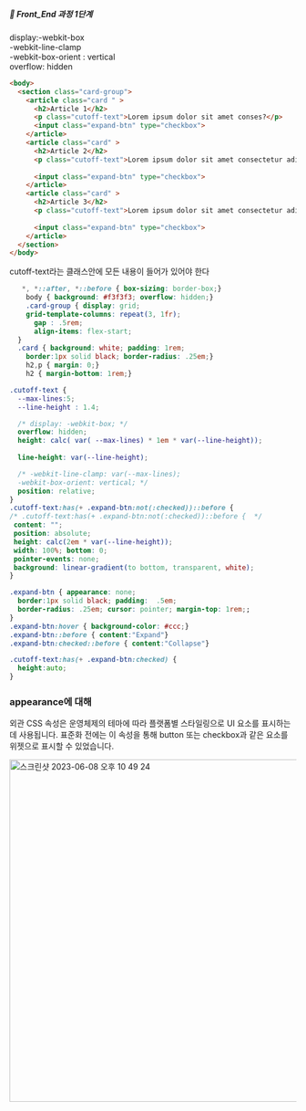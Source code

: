 ##### 🍑  Front_End 과정 1단계 

display:-webkit-box    
-webkit-line-clamp   
-webkit-box-orient : vertical    
overflow: hidden   


```html
<body>
  <section class="card-group">
    <article class="card " >
      <h2>Article 1</h2>
      <p class="cutoff-text">Lorem ipsum dolor sit amet conses?</p>
      <input class="expand-btn" type="checkbox">
    </article>
    <article class="card" >
      <h2>Article 2</h2>
      <p class="cutoff-text">Lorem ipsum dolor sit amet consectetur adipisicing elit. Exercitationem sequi soluta beatae magni culpa ab accusantium vero nihil quia ducimus ratione aut, error pariatur, reprehenderit placeat, ipsa corruhil quia ducimus ratione aut, error pariatur, reprehenderit placeat, ?</p>
     
      <input class="expand-btn" type="checkbox">
    </article>
    <article class="card" >
      <h2>Article 3</h2>
      <p class="cutoff-text">Lorem ipsum dolor sit amet consectetur adipisicing elit. Exercitationem sequi soluta beatae magni culpa ab accusantium vero nihil quia ducimus ratione aut, error pariatur, reprehenderit placeat, ipsa corruhil quia ducimus ratione aut, error pariatur, reprehenderit placeat, ipsa cor</p>
     
      <input class="expand-btn" type="checkbox">
    </article>
  </section>
</body>

```   
cutoff-text라는 클래스안에 모든 내용이 들어가 있어야 한다   

```css
   *, *::after, *::before { box-sizing: border-box;}
    body { background: #f3f3f3; overflow: hidden;}
    .card-group { display: grid; 
    grid-template-columns: repeat(3, 1fr);
      gap : .5rem;
      align-items: flex-start;
  }
  .card { background: white; padding: 1rem;
    border:1px solid black; border-radius: .25em;}
    h2,p { margin: 0;}
    h2 { margin-bottom: 1rem;}

.cutoff-text { 
  --max-lines:5;
  --line-height : 1.4;

  /* display: -webkit-box; */
  overflow: hidden;
  height: calc( var( --max-lines) * 1em * var(--line-height));
 
  line-height: var(--line-height);

  /* -webkit-line-clamp: var(--max-lines);
  -webkit-box-orient: vertical; */
  position: relative;
}
.cutoff-text:has(+ .expand-btn:not(:checked))::before {
/* .cutoff-text:has(+ .expand-btn:not(:checked))::before {  */
 content: "";
 position: absolute; 
 height: calc(2em * var(--line-height)); 
 width: 100%; bottom: 0; 
 pointer-events: none;
 background: linear-gradient(to bottom, transparent, white);
}

.expand-btn { appearance: none; 
  border:1px solid black; padding:  .5em;
  border-radius: .25em; cursor: pointer; margin-top: 1rem;;
}
.expand-btn:hover { background-color: #ccc;}
.expand-btn::before { content:"Expand"}
.expand-btn:checked::before { content:"Collapse"}

.cutoff-text:has(+ .expand-btn:checked) {
  height:auto;
}

```

### appearance에 대해

외관 CSS 속성은 운영체제의 테마에 따라 플랫폼별 스타일링으로 UI 요소를 표시하는 데 사용됩니다.
표준화 전에는 이 속성을 통해 button 또는 checkbox과 같은 요소를 위젯으로 표시할 수 있었습니다.   

<img width="600" alt="스크린샷 2023-06-08 오후 10 49 24" src="https://github.com/PhoebeYoon/HTML/assets/48478079/933a0912-f560-4ba9-a47f-e91e2a17c721">


